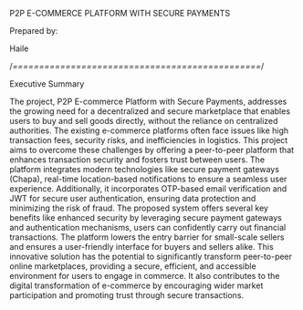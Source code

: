 P2P E-COMMERCE PLATFORM WITH SECURE PAYMENTS


Prepared by:

Haile

/*===============================================*/

Executive Summary

The project, P2P E-commerce Platform with Secure Payments, addresses the growing need for a decentralized and secure marketplace that enables users to buy and sell goods directly, without the reliance on centralized authorities. The existing e-commerce platforms often face issues like high transaction fees, security risks, and inefficiencies in logistics. This project aims to overcome these challenges by offering a peer-to-peer platform that enhances transaction security and fosters trust between users.
The platform integrates modern technologies like secure payment gateways (Chapa), real-time location-based notifications to ensure a seamless user experience. Additionally, it incorporates OTP-based email verification and JWT for secure user authentication, ensuring data protection and minimizing the risk of fraud.
The proposed system offers several key benefits like enhanced security by leveraging secure payment gateways and authentication mechanisms, users can confidently carry out financial transactions. The platform lowers the entry barrier for small-scale sellers and ensures a user-friendly interface for buyers and sellers alike.
This innovative solution has the potential to significantly transform peer-to-peer online marketplaces, providing a secure, efficient, and accessible environment for users to engage in commerce. It also contributes to the digital transformation of e-commerce by encouraging wider market participation and promoting trust through secure transactions.
